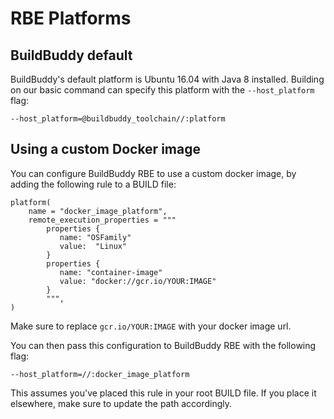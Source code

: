 <!--
{
  "name": "RBE Platforms",
  "category": "5f84be4816a467f32f4ca128",
  "priority": 700
}
-->

# RBE Platforms

## BuildBuddy default

BuildBuddy's default platform is Ubuntu 16.04 with Java 8 installed. Building on our basic command can specify this platform with the `--host_platform` flag:

```
--host_platform=@buildbuddy_toolchain//:platform
```

## Using a custom Docker image

You can configure BuildBuddy RBE to use a custom docker image, by adding the following rule to a BUILD file:

```
platform(
    name = "docker_image_platform",
    remote_execution_properties = """
        properties {
           name: "OSFamily"
           value:  "Linux"
        }
        properties {
           name: "container-image"
           value: "docker://gcr.io/YOUR:IMAGE"
        }
        """,
)
```

Make sure to replace `gcr.io/YOUR:IMAGE` with your docker image url.

You can then pass this configuration to BuildBuddy RBE with the following flag:

```
--host_platform=//:docker_image_platform
```

This assumes you've placed this rule in your root BUILD file. If you place it elsewhere, make sure to update the path accordingly.
